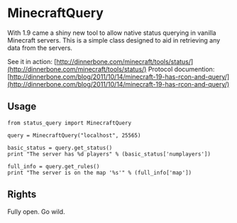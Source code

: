 MinecraftQuery
======

With 1.9 came a shiny new tool to allow native status querying in vanilla Minecraft servers.
This is a simple class designed to aid in retrieving any data from the servers.

See it in action: [http://dinnerbone.com/minecraft/tools/status/](http://dinnerbone.com/minecraft/tools/status/)
Protocol documention: [http://dinnerbone.com/blog/2011/10/14/minecraft-19-has-rcon-and-query/](http://dinnerbone.com/blog/2011/10/14/minecraft-19-has-rcon-and-query/)

Usage
-----------

    from status_query import MinecraftQuery
    
    query = MinecraftQuery("localhost", 25565)
    
    basic_status = query.get_status()
    print "The server has %d players" % (basic_status['numplayers'])
    
    full_info = query.get_rules()
    print "The server is on the map '%s'" % (full_info['map'])

Rights
-----------
Fully open. Go wild.
